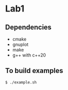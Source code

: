 # Lab1

## Dependencies
- cmake
- gnuplot
- make
- g++ with c++20

## To build examples

`$ ./example.sh`
